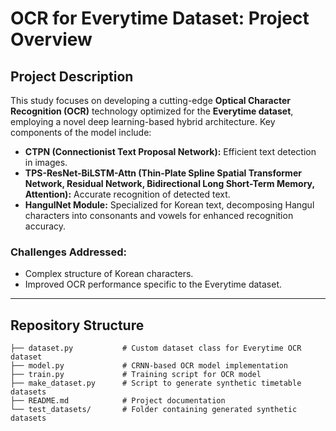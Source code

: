 # OCR for Everytime Dataset: Project Overview

## Project Description

This study focuses on developing a cutting-edge **Optical Character Recognition (OCR)** technology optimized for the **Everytime dataset**, employing a novel deep learning-based hybrid architecture. Key components of the model include:

- **CTPN (Connectionist Text Proposal Network):** Efficient text detection in images.
- **TPS-ResNet-BiLSTM-Attn (Thin-Plate Spline Spatial Transformer Network, Residual Network, Bidirectional Long Short-Term Memory, Attention):** Accurate recognition of detected text.
- **HangulNet Module:** Specialized for Korean text, decomposing Hangul characters into consonants and vowels for enhanced recognition accuracy.

### Challenges Addressed:
- Complex structure of Korean characters.
- Improved OCR performance specific to the Everytime dataset.

---

## Repository Structure

```plaintext
├── dataset.py           # Custom dataset class for Everytime OCR dataset
├── model.py             # CRNN-based OCR model implementation
├── train.py             # Training script for OCR model
├── make_dataset.py      # Script to generate synthetic timetable datasets
├── README.md            # Project documentation
└── test_datasets/       # Folder containing generated synthetic datasets
